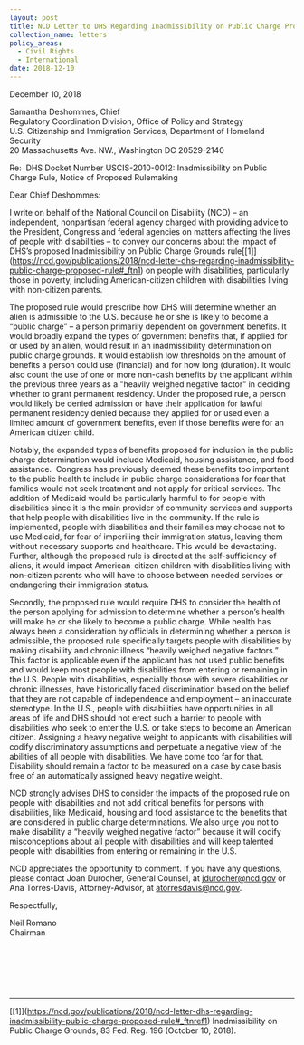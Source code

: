 ```yaml
---
layout: post
title: NCD Letter to DHS Regarding Inadmissibility on Public Charge Proposed Rule
collection_name: letters
policy_areas:
  - Civil Rights
  - International
date: 2018-12-10
---
```

December 10, 2018

Samantha Deshommes, Chief\
Regulatory Coordination Division, Office of Policy and Strategy\
U.S. Citizenship and Immigration Services, Department of Homeland Security\
20 Massachusetts Ave. NW., Washington DC 20529-2140

Re:  DHS Docket Number USCIS-2010-0012: Inadmissibility on Public Charge Rule, Notice of Proposed Rulemaking 

Dear Chief Deshommes:

I write on behalf of the National Council on Disability (NCD) – an independent, nonpartisan federal agency charged with providing advice to the President, Congress and federal agencies on matters affecting the lives of people with disabilities – to convey our concerns about the impact of DHS’s proposed Inadmissibility on Public Charge Grounds rule[\[1]](https://ncd.gov/publications/2018/ncd-letter-dhs-regarding-inadmissibility-public-charge-proposed-rule#_ftn1) on people with disabilities, particularly those in poverty, including American-citizen children with disabilities living with non-citizen parents.

The proposed rule would prescribe how DHS will determine whether an alien is admissible to the U.S. because he or she is likely to become a “public charge” – a person primarily dependent on government benefits. It would broadly expand the types of government benefits that, if applied for or used by an alien, would result in an inadmissibility determination on public charge grounds. It would establish low thresholds on the amount of benefits a person could use (financial) and for how long (duration). It would also count the use of one or more non-cash benefits by the applicant within the previous three years as a "heavily weighed negative factor" in deciding whether to grant permanent residency. Under the proposed rule, a person would likely be denied admission or have their application for lawful permanent residency denied because they applied for or used even a limited amount of government benefits, even if those benefits were for an American citizen child.

Notably, the expanded types of benefits proposed for inclusion in the public charge determination would include Medicaid, housing assistance, and food assistance.  Congress has previously deemed these benefits too important to the public health to include in public charge considerations for fear that families would not seek treatment and not apply for critical services. The addition of Medicaid would be particularly harmful to for people with disabilities since it is the main provider of community services and supports that help people with disabilities live in the community. If the rule is implemented, people with disabilities and their families may choose not to use Medicaid, for fear of imperiling their immigration status, leaving them without necessary supports and healthcare. This would be devastating. Further, although the proposed rule is directed at the self-sufficiency of aliens, it would impact American-citizen children with disabilities living with non-citizen parents who will have to choose between needed services or endangering their immigration status.

Secondly, the proposed rule would require DHS to consider the health of the person applying for admission to determine whether a person’s health will make he or she likely to become a public charge. While health has always been a consideration by officials in determining whether a person is admissible, the proposed rule specifically targets people with disabilities by making disability and chronic illness “heavily weighed negative factors.” This factor is applicable even if the applicant has not used public benefits and would keep most people with disabilities from entering or remaining in the U.S. People with disabilities, especially those with severe disabilities or chronic illnesses, have historically faced discrimination based on the belief that they are not capable of independence and employment – an inaccurate stereotype. In the U.S., people with disabilities have opportunities in all areas of life and DHS should not erect such a barrier to people with disabilities who seek to enter the U.S. or take steps to become an American citizen. Assigning a heavy negative weight to applicants with disabilities will codify discriminatory assumptions and perpetuate a negative view of the abilities of all people with disabilities. We have come too far for that. Disability should remain a factor to be measured on a case by case basis free of an automatically assigned heavy negative weight.

NCD strongly advises DHS to consider the impacts of the proposed rule on people with disabilities and not add critical benefits for persons with disabilities, like Medicaid, housing and food assistance to the benefits that are considered in public charge determinations. We also urge you not to make disability a “heavily weighed negative factor” because it will codify misconceptions about all people with disabilities and will keep talented people with disabilities from entering or remaining in the U.S.

NCD appreciates the opportunity to comment. If you have any questions, please contact Joan Durocher, General Counsel, at [jdurocher@ncd.gov](mailto:jdurocher@ncd.gov) or Ana Torres-Davis, Attorney-Advisor, at [atorresdavis@ncd.gov](mailto:atorresdavis@ncd.gov).

Respectfully,

Neil Romano\
Chairman

 

 

 

- - -

[\[1]](https://ncd.gov/publications/2018/ncd-letter-dhs-regarding-inadmissibility-public-charge-proposed-rule#_ftnref1) Inadmissibility on Public Charge Grounds, 83 Fed. Reg. 196 (October 10, 2018).